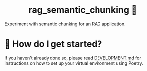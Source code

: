 <h1 align="center">
    rag_semantic_chunking &#128679;
</h1>

Experiment with semantic chunking for an RAG application.

# &#127939; How do I get started?
If you haven't already done so, please read [DEVELOPMENT.md](DEVELOPMENT.md) for instructions on how to set up your virtual environment using Poetry.
